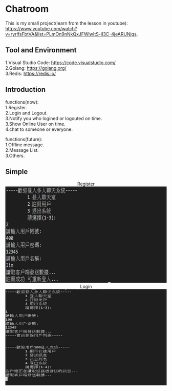 # Chatroom

This is my small project(learn from the lesson in youtube):  
https://www.youtube.com/watch?v=ryrlfsFbtVA&list=PLmOn9nNkQxJFWlwItS-iI3C-4jeARUNjqs.  

## Tool and Environment

1.Visual Studio Code: https://code.visualstudio.com/  
2.Golang: https://golang.org/  
3.Redis: https://redis.io/  

## Introduction

functions(now):  
1.Register.  
2.Login and Logout.  
3.Notify you who logined or logouted on time.   
3.Show Online User on time.  
4.chat to someone or everyone.  

functions(future):  
1.Offline message.  
2.Message List.  
3.Others.  

## Simple


<div align=center>Register<img width="600" height="300" src="https://github.com/gjim50701/Chatroom/blob/master/image/register.JPG"/></div>

<div align=center>   Login<img width="600" height="300" src="https://github.com/gjim50701/Chatroom/blob/master/image/login.JPG"/></div>
